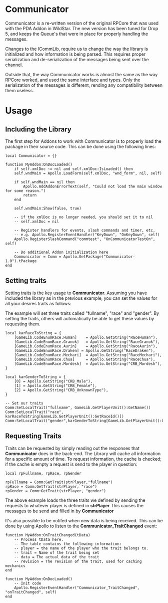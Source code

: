 # Communicator
Communicator is a re-written version of the original RPCore that was used with the PDA Addon in WildStar.
The new version has been tuned for Drop 5, and keeps the Queue's that were in place for properly handling
the messages.

Changes to the ICommLib, require us to change the way the library is initialized and how information is
being parsed. This requires proper serialization and de-serialization of the messages being sent over the
channel.

Outside that, the way Communicator works is almost the same as the way RPCore worked, and used the same
interface and types. Only the serialization of the messages is different, rending any compatibility between
them useless.

# Usage
## Including the Library
The first step for Addons to work with Communicator is to properly load the package in their source code.
This can be done using the following lines:

    local Communicator = {}
	
	function MyAddon:OnDocLoaded()
		if self.xmlDoc ~= nil and self.xmlDoc:IsLoaded() then
	    self.wndMain = Apollo.LoadForm(self.xmlDoc, "wnd_form", nil, self)
		
		if self.wndMain == nil then
			Apollo.AddAddonErrorText(self, "Could not load the main window for some reason.")
			return
		end
		
	    self.wndMain:Show(false, true)

		-- if the xmlDoc is no longer needed, you should set it to nil
		-- self.xmlDoc = nil
		
		-- Register handlers for events, slash commands and timer, etc.
		-- e.g. Apollo.RegisterEventHandler("KeyDown", "OnKeyDown", self)
		Apollo.RegisterSlashCommand("commtest", "OnCommunicatorTestOn", self)
		
		-- Do additional Addon initialization here
		Communicator = Comm = Apollo.GetPackage("Communicator-1.0").tPackage	  
	end
	
## Setting traits
Setting traits is the key usage to **Communicator**.
Assuming you have included the library as in the previous example, you can set the values for all your desires traits as follows:

The example will set three traits called "fullname", "race" and "gender".
By setting the traits, others will automatically be able to get these values by requesting them.

    local karRaceToString = {
		[GameLib.CodeEnumRace.Human] 	= Apollo.GetString("RaceHuman"),
		[GameLib.CodeEnumRace.Granok] 	= Apollo.GetString("RaceGranok"),
		[GameLib.CodeEnumRace.Aurin] 	= Apollo.GetString("RaceAurin"),
		[GameLib.CodeEnumRace.Draken] = Apollo.GetString("RaceDraken"),
		[GameLib.CodeEnumRace.Mechari] 	= Apollo.GetString("RaceMechari"),
		[GameLib.CodeEnumRace.Chua] 	= Apollo.GetString("RaceChua"),
		[GameLib.CodeEnumRace.Mordesh] 	= Apollo.GetString("CRB_Mordesh"),
	}

	local karGenderToString = { 
		[0] = Apollo.GetString("CRB_Male"),
		[1] = Apollo.GetString("CRB_Female"), 
		[2] = Apollo.GetString("CRB_UnknownType"),
	}
	
	-- Set our traits
	Comm:SetLocalTrait("fullname", GameLib.GetPlayerUnit():GetName())
	Comm:SetLocalTrait("race", karRaceToString[GameLib.GetPlayerUnit():GetRaceId()])
	Comm:SetLocalTrait("gender",karGenderToString[GameLib.GetPlayerUnit():GetGender()])
	
## Requesting Traits
Traits can be requested by simply reading out the responses that **Communicator** does in the back-end.
The Library will cache all information for a specific amount of time.
To request information, the cache is checked; if the cache is empty a request is send to the player in question:

	local rpFullname, rpRace, rpGender
		
	rpFullname = Comm:GetTrait(strPlayer,"fullname")
	rpRace = Comm:GetTrait(strPlayer, "race")
	rpGender = Comm:GetTrait(strPlayer, "gender")
	
The above example loads the three traits we defined by sending the requests to whatever player is defined in **strPlayer**
This causes the messages to be send and filled in by **Communicator**

It's also possible to be notifed when new data is being received.
This can be done by using Apollo to listen to the **Communicator_TraitChanged** event:

	function MyAddon:OnTraitChanged(tData)
		-- Process tData here.
		-- The table contains the following information:
		-- player = the name of the player who the trait belongs to.
		-- trait = Name of the trait being set
		-- data = The actual data of the trait
		-- revision = The revision of the trait, used for caching mechanics
	end
	
	function MyAddon:OnDocLoaded()
		-- Init code
		Apollo.RegisterEventHandler("Communicator_TraitChanged", "onTraitChanged", self)
	end